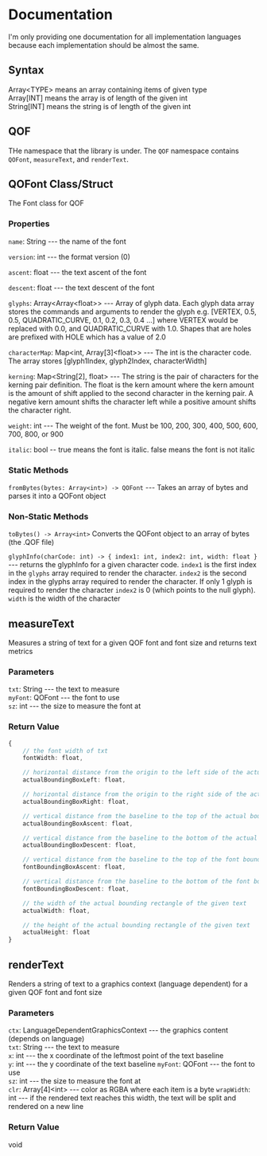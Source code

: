 # Documentation
I'm only providing one documentation for all implementation languages because each implementation should be almost the same.

## Syntax
Array\<TYPE> means an array containing items of given type  
Array[INT] means the array is of length of the given int  
String[INT] means the string is of length of the given int  

## QOF
THe namespace that the library is under. The `QOF` namespace contains `QOFont`, `measureText`, and `renderText`.

## QOFont Class/Struct
The Font class for QOF
### Properties
`name`: String --- the name of the font  

`version`: int --- the format version (0)  

`ascent`: float --- the text ascent of the font  

`descent`: float --- the text descent of the font  

`glyphs`: Array\<Array\<float>> --- Array of glyph data. Each glyph data array stores the commands and arguments to render the glyph e.g. [VERTEX, 0.5, 0.5, QUADRATIC_CURVE, 0.1, 0.2, 0.3, 0.4 ...] where VERTEX would be replaced with 0.0, and QUADRATIC_CURVE with 1.0. Shapes that are holes are prefixed with HOLE which has a value of 2.0  

`characterMap`: Map\<int, Array[3]\<float>> --- The int is the character code. The array stores [glyph1Index, glyph2Index, characterWidth]  

`kerning`: Map\<String[2], float> --- The string is the pair of characters for the kerning pair definition. The float is the kern amount where the kern amount is the amount of shift applied to the second character in the kerning pair. A negative kern amount shifts the character left while a positive amount shifts the character right.  

`weight`: int --- The weight of the font. Must be 100, 200, 300, 400, 500, 600, 700, 800, or 900  

`italic`: bool -- true means the font is italic. false means the font is not italic

### Static Methods
`fromBytes(bytes: Array<int>) -> QOFont` --- Takes an array of bytes and parses it into a QOFont object

### Non-Static Methods
`toBytes() -> Array<int>` Converts the QOFont object to an array of bytes (the .QOF file)  

`glyphInfo(charCode: int) -> { index1: int, index2: int, width: float }` --- returns the glyphInfo for a given character code. `index1` is the first index in the `glyphs` array required to render the character. `index2` is the second index in the glyphs array required to render the character. If only 1 glyph is required to render the character `index2` is 0 (which points to the null glyph). `width` is the width of the character

## measureText
Measures a string of text for a given QOF font and font size and returns text metrics
### Parameters
`txt`: String --- the text to measure  
`myFont`: QOFont --- the font to use  
`sz`: int --- the size to measure the font at  

### Return Value
```ts
{
    // the font width of txt
    fontWidth: float,

    // horizontal distance from the origin to the left side of the actual bounding rectangle of the given text in pixels; positive numbers indicating a distance going left from the origin.
    actualBoundingBoxLeft: float,

    // horizontal distance from the origin to the right side of the actual bounding rectangle of the given text in pixels.
    actualBoundingBoxRight: float,

    // vertical distance from the baseline to the top of the actual bounding rectangle of the given text
    actualBoundingBoxAscent: float,

    // vertical distance from the baseline to the bottom of the actual bounding rectangle of the given text
    actualBoundingBoxDescent: float,

    // vertical distance from the baseline to the top of the font bounding rectangle of the given text
    fontBoundingBoxAscent: float,

    // vertical distance from the baseline to the bottom of the font bounding rectangle of the given text
    fontBoundingBoxDescent: float,

    // the width of the actual bounding rectangle of the given text
    actualWidth: float,

    // the height of the actual bounding rectangle of the given text
    actualHeight: float
}
```

## renderText
Renders a string of text to a graphics context (language dependent) for a given QOF font and font size

### Parameters
`ctx`: LanguageDependentGraphicsContext --- the graphics content (depends on language)  
`txt`: String --- the text to measure  
`x`: int --- the x coordinate of the leftmost point of the text baseline  
`y`: int --- the y coordinate of the text baseline
`myFont`: QOFont --- the font to use  
`sz`: int --- the size to measure the font at  
`clr`: Array[4]\<int> --- color as RGBA where each item is a byte
`wrapWidth`: int --- if the rendered text reaches this width, the text will be split and rendered on a new line

### Return Value
void
